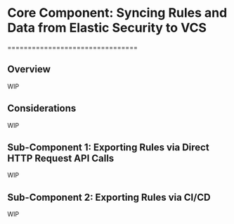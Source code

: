 # Core Component: Syncing Rules and Data from Elastic Security to VCS
================================

## Overview
WIP

## Considerations
WIP

## Sub-Component 1: Exporting Rules via Direct HTTP Request API Calls
WIP

## Sub-Component 2: Exporting Rules via CI/CD
WIP
